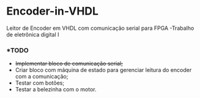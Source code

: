 # Encoder-in-VHDL
Leitor de Encoder em VHDL com comunicação serial para FPGA -Trabalho de eletrônica digital I

### *TODO
- ~~Implementar bloco de comunicação serial;~~
- Criar bloco com máquina de estado para gerenciar leitura do encoder com a comunicação;
- Testar com botões;
- Testar a belezinha com o motor.
